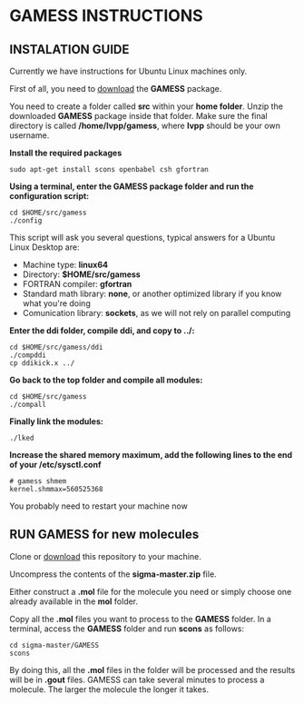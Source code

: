 # GAMESS INSTRUCTIONS

## INSTALATION GUIDE

Currently we have instructions for Ubuntu Linux machines only.

First of all, you need to [download](http://www.msg.ameslab.gov/gamess/download.html) the **GAMESS** package.

You need to create a folder called **src** within your **home folder**. Unzip the downloaded **GAMESS** package inside
that folder. Make sure the final directory is called **/home/lvpp/gamess**, where **lvpp** should be your own username.

**Install the required packages**
```
sudo apt-get install scons openbabel csh gfortran
```

**Using a terminal, enter the GAMESS package folder and run the configuration script:**
```
cd $HOME/src/gamess
./config
```
This script will ask you several questions, typical answers for a Ubuntu Linux Desktop are:
 * Machine type: **linux64**
 * Directory: **$HOME/src/gamess**
 * FORTRAN compiler: **gfortran**
 * Standard math library: **none**, or another optimized library if you know what you're doing
 * Comunication library: **sockets**, as we will not rely on parallel computing 

**Enter the ddi folder, compile ddi, and copy to ../:**
```
cd $HOME/src/gamess/ddi
./compddi
cp ddikick.x ../
```

**Go back to the top folder and compile all modules:**
```
cd $HOME/src/gamess
./compall
```

**Finally link the modules:**
```
./lked
```

**Increase the shared memory maximum, add the following lines to the end of your /etc/sysctl.conf**
```
# gamess shmem
kernel.shmmax=560525368
```

You probably need to restart your machine now

## RUN GAMESS for new molecules

Clone or [download](https://github.com/lvpp/sigma/archive/master.zip) this repository to your machine.

Uncompress the contents of the **sigma-master.zip** file.

Either construct a **.mol** file for the molecule you need or simply choose one already available in the **mol** folder.

Copy all the **.mol** files you want to process to the **GAMESS** folder.
In a terminal, access the **GAMESS** folder and run **scons** as follows:
```
cd sigma-master/GAMESS
scons
```

By doing this, all the **.mol** files in the folder will be processed and the results will be in **.gout** files.
GAMESS can take several minutes to process a molecule. The larger the molecule the longer it takes.
